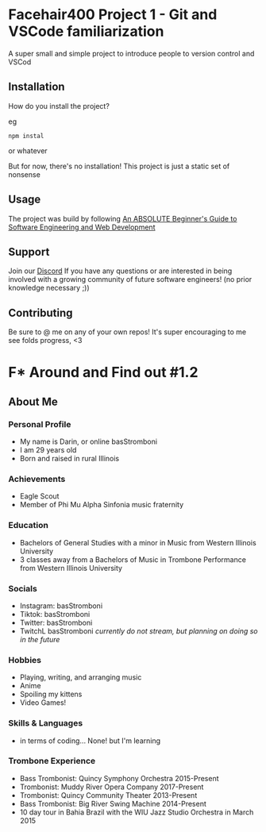 # Facehair400 Project 1 - Git and VSCode familiarization

A super small and simple project to introduce people to version control and VSCod


## Installation

How do you install the project?

eg
```
npm instal
```
or whatever

But for now, there's no installation! This project is just a static set of nonsense
## Usage
The project was build by following [An ABSOLUTE Beginner's Guide to Software Engineering and Web Development](https://www.youtube.com/watch?v=Wt47gSihb5s&list=PLJjxqjPti-LfbLhTs-XSNecyqBOtRB0fS&ab_channel=Facehair4000)

## Support
Join our [Discord](https://discord.gg/vyX95H8Q) If you have any questions or are interested in being involved with a growing community of future software engineers! (no prior knowledge necessary ;))

## Contributing
Be sure to @ me on any of your own repos! It's super encouraging to me see folds progress, <3


# F* Around and Find out #1.2

## About Me
### Personal Profile
- My name is Darin, or online basStromboni
- I am 29 years old
- Born and raised in rural Illinois

### Achievements
- Eagle Scout
- Member of Phi Mu Alpha Sinfonia music fraternity

### Education
- Bachelors of General Studies with a minor in Music from Western Illinois University 
- 3 classes away from a Bachelors of Music in Trombone Performance from Western Illinois University

### Socials
- Instagram: basStromboni
- Tiktok: basStromboni
- Twitter: basStromboni
- TwitchL basStromboni *currently do not stream, but planning on doing so in the future*

### Hobbies
- Playing, writing, and arranging music
- Anime
- Spoiling my kittens
- Video Games!

### Skills & Languages
- in terms of coding... None! but I'm learning

### Trombone Experience
- Bass Trombonist: Quincy Symphony Orchestra 2015-Present
- Trombonist: Muddy River Opera Company 2017-Present
- Trombonist: Quincy Community Theater 2013-Present
- Bass Trombonist: Big River Swing Machine 2014-Present
- 10 day tour in Bahia Brazil with the WIU Jazz Studio Orchestra in March 2015